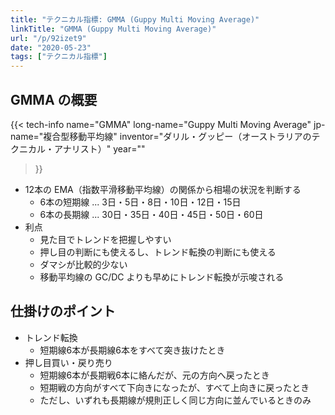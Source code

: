 ```yaml
---
title: "テクニカル指標: GMMA (Guppy Multi Moving Average)"
linkTitle: "GMMA (Guppy Multi Moving Average)"
url: "/p/92izet9"
date: "2020-05-23"
tags: ["テクニカル指標"]
---
```


GMMA の概要
----

{{< tech-info
    name="GMMA"
    long-name="Guppy Multi Moving Average"
    jp-name="複合型移動平均線"
    inventor="ダリル・グッピー（オーストラリアのテクニカル・アナリスト）"
    year=""
>}}

- 12本の EMA（指数平滑移動平均線）の関係から相場の状況を判断する
    - 6本の短期線 ... 3日・5日・8日・10日・12日・15日
    - 6本の長期線 ... 30日・35日・40日・45日・50日・60日
- 利点
    - 見た目でトレンドを把握しやすい
    - 押し目の判断にも使えるし、トレンド転換の判断にも使える
    - ダマシが比較的少ない
    - 移動平均線の GC/DC よりも早めにトレンド転換が示唆される


仕掛けのポイント
----

- トレンド転換
    - 短期線6本が長期線6本をすべて突き抜けたとき
- 押し目買い・戻り売り
    - 短期線6本が長期戦6本に絡んだが、元の方向へ戻ったとき
    - 短期戦の方向がすべて下向きになったが、すべて上向きに戻ったとき
    - ただし、いずれも長期線が規則正しく同じ方向に並んでいるときのみ

